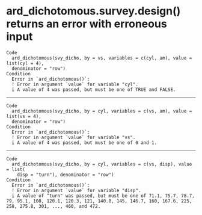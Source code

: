 # ard_dichotomous.survey.design() returns an error with erroneous input

    Code
      ard_dichotomous(svy_dicho, by = vs, variables = c(cyl, am), value = list(cyl = 4),
      denominator = "row")
    Condition
      Error in `ard_dichotomous()`:
      ! Error in argument `value` for variable "cyl".
      i A value of 4 was passed, but must be one of TRUE and FALSE.

---

    Code
      ard_dichotomous(svy_dicho, by = cyl, variables = c(vs, am), value = list(vs = 4),
      denominator = "row")
    Condition
      Error in `ard_dichotomous()`:
      ! Error in argument `value` for variable "vs".
      i A value of 4 was passed, but must be one of 0 and 1.

---

    Code
      ard_dichotomous(svy_dicho, by = cyl, variables = c(vs, disp), value = list(
        disp = "turn"), denominator = "row")
    Condition
      Error in `ard_dichotomous()`:
      ! Error in argument `value` for variable "disp".
      i A value of "turn" was passed, but must be one of 71.1, 75.7, 78.7, 79, 95.1, 108, 120.1, 120.3, 121, 140.8, 145, 146.7, 160, 167.6, 225, 258, 275.8, 301, ..., 460, and 472.

